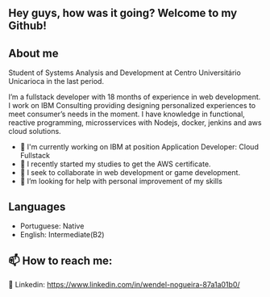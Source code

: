 ## Hey guys, how was it going? Welcome to my Github!


## About me

Student of Systems Analysis and Development at Centro Universitário Unicarioca in the last period.

I’m a fullstack developer with 18 months of experience in web development. I work on IBM Consulting providing designing personalized experiences to meet consumer’s needs in the moment. I have knowledge in functional, reactive programming, microsservices with Nodejs, docker, jenkins and aws cloud solutions.

- 🔭 I'm currently working on IBM at position Application Developer: Cloud Fullstack
- 🌱 I recently started my studies to get the AWS certificate.
- 👯 I seek to collaborate in web development or game development.
- 🤔 I’m looking for help with personal improvement of my skills

## Languages

- Portuguese: Native
- English: Intermediate(B2)


## 📫 How to reach me:

:busts_in_silhouette: Linkedin: https://www.linkedin.com/in/wendel-nogueira-87a1a01b0/
